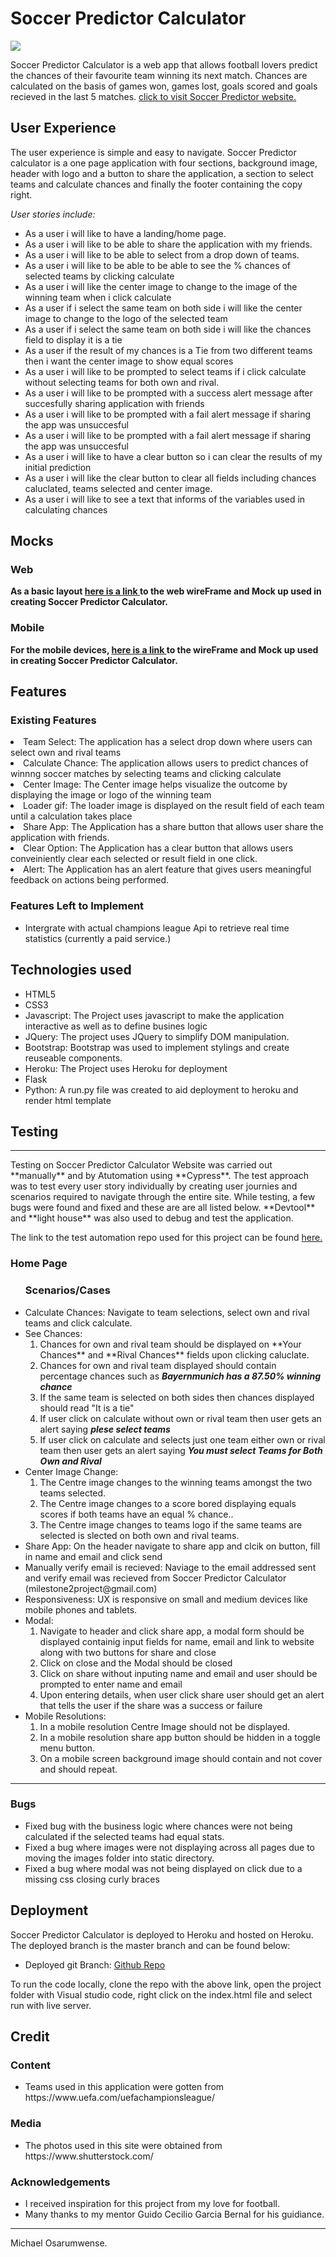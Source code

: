 # **Soccer Predictor Calculator** 
<img src="https://imgur.com/w95rzIK.jpg" style="margin: 0;">

Soccer Predictor Calculator is a web app that allows football lovers predict the chances of their favourite team winning its next match.
Chances are calculated on the basis of games won, games lost, goals scored and goals recieved in the last 5 matches.
<a href="https://soccerpredictorcalculator-m2.herokuapp.com/" target="_blank">click to visit Soccer Predictor website.</a>
## User Experience

The user experience is simple and easy to navigate. Soccer Predictor calculator is a one page application with four sections, background image, header with logo and a button to share the application, a section to select teams and calculate chances and finally the footer containing the copy right.

*User stories include:*
<ul>
<li>As a user i will like to have a landing/home page.</li>
<li>As a user i will like to be able to share the application with my friends.</li>
<li>As a user i will like to be able to select from a drop down of teams.</li>
<li>As a user i will like to be able to be able to see the % chances of selected teams by clicking calculate</li>
<li>As a user i will like the center image to change to the image of the winning team when i click calculate</li>
<li>As a user if i select the same team on both side i will like the center image to change to the logo of the selected team</li>
<li>As a user if i select the same team on both side i will like the chances field to display it is a tie</li>
<li>As a user if the result of my chances is a Tie from two different teams then i want the center image to show equal scores</li>
<li>As a user i will like to be prompted to select teams if i click calculate without selecting teams for both own and rival.</li>
<li>As a user i will like to be prompted with a success alert message after succesfully sharing application with friends</li>
<li>As a user i will like to be prompted with a fail alert message if sharing the app was unsuccesful</li>
<li>As a user i will like to be prompted with a fail alert message if sharing the app was unsuccesful</li>
<li>As a user i will like to have a clear button so i can clear the results of my initial prediction</li>
<li>As a user i will like the clear button to clear all fields including chances caluclated, teams selected and center image.</li>
<li>As a user i will like to see a text that informs of the variables used in calculating chances</li>
</ul>

## **Mocks**
### Web
**As a basic layout <a href="WireFrame/Web-Mockup-m2.png" target="_blank">here is a link </a> to the web wireFrame and Mock up used in creating Soccer Predictor Calculator.**
### Mobile
**For the mobile devices, <a href="WireFrame/mobile-mockup.PNG" target="_blank">here is a link </a> to the wireFrame and Mock up used in creating Soccer Predictor Calculator.**

## **Features**
### Existing Features
<li>Team Select: The application has a select drop down where users can select own and rival teams</li>
<li>Calculate Chance: The application allows users to predict chances of winnng soccer matches by selecting teams and clicking calculate</li>
<li>Center Image: The Center image helps visualize the outcome by displaying the image or logo of the winning team</li>
<li>Loader gif: The loader image is displayed on the result field of each team until a calculation takes place</li>
<li>Share App: The Application has a share button that allows user share the application with friends.</li>
<li>Clear Option: The Application has a clear button that allows users conveiniently clear each selected or result field in one click.</li>
<li>Alert: The Application has an alert feature that gives users meaningful feedback on actions being performed.</li>
</ul>

### Features Left to Implement
<ul>
<li>Intergrate with actual champions league Api to retrieve real time statistics (currently a paid service.)</li>
</ul>

## **Technologies used**
<ul>
<li>HTML5</li>
<li>CSS3</li>
<li>Javascript: The Project uses javascript to make the application interactive as well as to define busines logic</li>
<li>JQuery: The project uses JQuery to simplify DOM manipulation.</li>
<li>Bootstrap: Bootstrap was used to implement stylings and create reuseable components.</li>
<li>Heroku: The Project uses Heroku for deployment</li>
<li>Flask</li>
<li>Python: A run.py file was created to aid deployment to heroku and render html template</li> 

</ul>

## **Testing**
<hr>
Testing on Soccer Predictor Calculator Website was carried out **manually** and by Atutomation using **Cypress**. The test approach was to test every user story individually by creating 
user journies and scenarios required to navigate through the entire site. While testing, a few bugs were found and fixed and these are are all listed below. **Devtool** and **light house** was also used to debug and test the application.

The link to the test automation repo used for this project can be found <a href="https://soccerpredictorcalculator-m2.herokuapp.com/" target="_blank">here.</a>

### **Home Page**
<ul>
<h3>Scenarios/Cases</h3>
<li>Calculate Chances: Navigate to team selections, select own and rival teams and click calculate. </li>
<li>See Chances: 
<ol>
<li>Chances for own and rival team should be displayed on **Your Chances** and **Rival Chances** fields upon clicking caluclate.</li>
<li>Chances for own and rival team displayed should contain percentage chances such as <strong><em>Bayernmunich has a 87.50% winning chance</em></strong></li>
<li>If the same team is selected on both sides then chances displayed should read "It is a tie"</li>
<li>If user click on calculate without own or rival team then user gets an alert saying <strong><em>plese select teams</strong></em></li>
<li>If user click on calculate and selects just one team either own or rival team then user gets an alert saying <strong><em>You must select Teams for Both Own and Rival</em></strong></li>
</ol> 
</li>
<li>Center Image Change: 
<ol>
<li>The Centre image changes to the winning teams amongst the two teams selected.</li>
<li>The Centre image changes to a score bored displaying equals scores if both teams have an equal % chance..</li>
<li>The Centre image changes to teams logo if the same teams are selected is slected on both own and rival teams.</li>
</ol>
</li>
<li>Share App: On the header navigate to share app and clcik on button, fill in name and email and click send</li>
<li>Manually verify email is recieved: Naviage to the email addressed sent and verify email was recieved from Soccer Predictor Calculator (milestone2project@gmail.com)</li>
<li>Responsiveness: UX is responsive on small and medium devices like mobile phones and tablets.</li>
<li>Modal: 
<ol>
<li>Navigate to header and click share app, a modal form should be displayed containig input fields for name, email and link to website along with two buttons for share and close</li>
<li>Click on close and the Modal should be closed</li>
<li>Click on share without inputing name and email and user should be prompted to enter name and email</li>
<li>Upon entering details, when user click share user should get an alert that tells the user if the share was a success or failure</li>
</ol>
</li>
<li>Mobile Resolutions:
<ol>
<li>In a mobile resolution Centre Image should not be displayed.</li>
<li>In a mobile resolution share app button should be hidden in a toggle menu button.</li>
<li>On a mobile screen background image should contain and not cover and should repeat.</li>
</ol>
</li>
</ul>
<hr>

### **Bugs**
<ul>
<li>Fixed bug with the business logic where chances were not being calculated if the selected teams had equal stats.</li>
<li>Fixed a bug where images were not displaying across all pages due to moving the images folder into static directory.</li>
<li>Fixed a bug where modal was not being displayed on click due to a missing css closing curly braces</li>
</ul>

## **Deployment**
Soccer Predictor Calculator is deployed to Heroku and hosted on Heroku. The deployed branch is the master branch and can be found below: 
<ul>
<li>Deployed git Branch: <a href="https://github.com/MichaelOsarumwense/SoccerPredictorCalculator-M2.git">Github Repo</a> </li>
</ul>
To run the code locally, clone the repo with the above link, open the project folder with Visual studio code, right click on the index.html file and select run with live server.

## **Credit**
### **Content**
<ul>
<li>Teams used in this application were gotten from https://www.uefa.com/uefachampionsleague/</li>
</ul>

### **Media**
<ul>
<li>The photos used in this site were obtained from https://www.shutterstock.com/</li>
</ul>

### **Acknowledgements**
<ul>
<li>I received inspiration for this project from my love for football.</li>
<li>Many thanks to my mentor Guido Cecilio Garcia Bernal for his guidiance.</li>
</ul>

--------

Michael Osarumwense.
